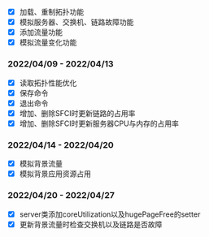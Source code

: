 - [x] 加载、重制拓扑功能
- [x] 模拟服务器、交换机、链路故障功能
- [x] 添加流量功能
- [x] 模拟流量变化功能

### 2022/04/09 - 2022/04/13

- [x] 读取拓扑性能优化
- [x] 保存命令
- [x] 退出命令
- [x] 增加、删除SFCI时更新链路的占用率
- [x] 增加、删除SFCI时更新服务器CPU与内存的占用率

### 2022/04/14 - 2022/04/20
- [x] 模拟背景流量
- [x] 模拟背景应用资源占用

### 2022/04/20 - 2022/04/27
- [x] server类添加coreUtilization以及hugePageFree的setter
- [x] 更新背景流量时检查交换机以及链路是否故障
